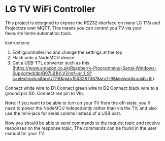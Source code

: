 # LG TV WiFi Controller

This project is designed to expose the RS232 interface on many LG TVs and Projectors over MQTT. This means you can control you TV via your favourite home automation tools.

Instructions:
1) Edit lgcontroller.ino and change the settings at the top
2) Flash onto a NodeMCU device
3) Get a USB-TTL converter such as this (https://www.amazon.co.uk/Raspberry-Programming-Serial-Windows-Supported/dp/B07L61HLV2/ref=sr_1_9?s=electronics&ie=UTF8&qid=1553287387&sr=1-9&keywords=usb+ttl).
 
 Connect white wire to D1
 Connect green wire to D2
 Connect black wire to a ground pin (G).
 Connect red pin to VIn.
 
 Note: If you want to be able to turn on your TV from the off-state, you'll need to power the NodeMCU indepedently rather than via the TV, and also use the mini-jack for serial comms instead of a USB port.
 
 Now you should be able to send commands to the request topic and receive responses on the response topic. The commands can be found in the user manual for your TV.
 

 
 

